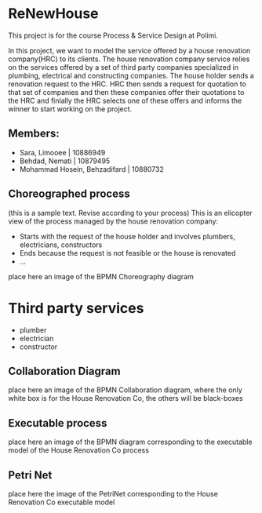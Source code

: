 # ReNewHouse

This project is for the course Process &amp; Service Design at Polimi.

In this project, we want to model the service offered by a house renovation company(HRC) to its clients. The house renovation company service relies on the services offered by a set of third party companies specialized in plumbing, electrical and constructing companies. The house holder sends a renovation request to the HRC. HRC then sends a request for quotation to that set of companies and then these companies offer their quotations to the HRC and finlally the HRC selects one of these offers and informs the winner to start working on the project.


## Members:
* Sara, Limooee | 10886949 
* Behdad, Nemati | 10879495
* Mohammad Hosein, Behzadifard | 10880732

## Choreographed process
(this is a sample text. Revise according to your process)
This is an elicopter view of the process managed by the house renovation company:
* Starts with the request of the house holder and involves plumbers, electricians, constructors
* Ends because the request is not feasible or the house is renovated 
* ...

place here an image of the BPMN Choreography diagram


# Third party services
* plumber
* electrician
* constructor


## Collaboration Diagram

place here an image of the BPMN Collaboration diagram, where the only white box is for the House Renovation Co, the others will be black-boxes

## Executable process

place here an image of the BPMN diagram corresponding to the executable model of the House Renovation Co process

## Petri Net

place here the image of the PetriNet corresponding to the House Renovation Co executable model



